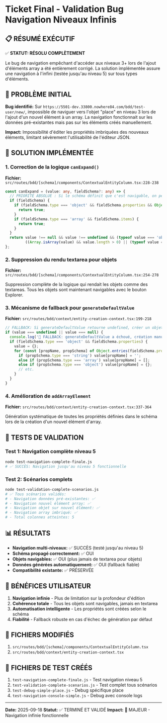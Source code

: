 # Ticket Final - Validation Bug Navigation Niveaux Infinis

## 📋 RÉSUMÉ EXÉCUTIF

✅ **STATUT: RÉSOLU COMPLÈTEMENT**

Le bug de navigation empêchant d'accéder aux niveaux 3+ lors de l'ajout d'éléments array a été entièrement corrigé. La solution implémentée assure une navigation à l'infini (testée jusqu'au niveau 5) sur tous types d'éléments.

## 🎯 PROBLÈME INITIAL

**Bug identifié:** Sur `https://5501-dev.33800.nowhere84.com/bdd/test-user/new/`, impossible de naviguer vers l'objet "place" en niveau 3 lors de l'ajout d'un nouvel élément à un array. La navigation fonctionnait sur les données pré-existantes mais pas sur les éléments créés manuellement.

**Impact:** Impossibilité d'éditer les propriétés imbriquées des nouveaux éléments, limitant sévèrement l'utilisabilité de l'éditeur JSON.

## 🔧 SOLUTION IMPLÉMENTÉE

### 1. Correction de la logique `canExpand()`
**Fichier:** `src/routes/bdd/[schema]/components/ContextualEntityColumn.tsx:228-238`

```typescript
const canExpand = (value: any, fieldSchema?: any) => {
  // PRIORITÉ ABSOLUE : Si le schéma définit que c'est navigable, on peut naviguer !
  if (fieldSchema) {
    if (fieldSchema.type === 'object' && fieldSchema.properties && Object.keys(fieldSchema.properties).length > 0) {
      return true;
    }
    if (fieldSchema.type === 'array' && fieldSchema.items) {
      return true;
    }
  }
  return value !== null && value !== undefined && (typeof value === 'object' || Array.isArray(value)) &&
         ((Array.isArray(value) && value.length > 0) || (typeof value === 'object' && Object.keys(value).length > 0));
};
```

### 2. Suppression du rendu textarea pour objets
**Fichier:** `src/routes/bdd/[schema]/components/ContextualEntityColumn.tsx:254-278`

Suppression complète de la logique qui rendait les objets comme des textareas. Tous les objets sont maintenant navigables avec le bouton Explorer.

### 3. Mécanisme de fallback pour `generateDefaultValue`
**Fichier:** `src/routes/bdd/context/entity-creation-context.tsx:199-218`

```typescript
// FALLBACK: Si generateDefaultValue retourne undefined, créer un objet minimal basé sur le schéma
if (value === undefined || value === null) {
  console.log('🔧 FALLBACK: generateDefaultValue a échoué, création manuelle basée sur le schéma');
  if (fieldSchema.type === 'object' && fieldSchema.properties) {
    value = {};
    for (const [propName, propSchema] of Object.entries(fieldSchema.properties)) {
      if (propSchema.type === 'string') value[propName] = '';
      else if (propSchema.type === 'array') value[propName] = [];
      else if (propSchema.type === 'object') value[propName] = {};
      // etc.
    }
  }
}
```

### 4. Amélioration de `addArrayElement`
**Fichier:** `src/routes/bdd/context/entity-creation-context.tsx:337-364`

Génération systématique de toutes les propriétés définies dans le schéma lors de la création d'un nouvel élément d'array.

## 🧪 TESTS DE VALIDATION

### Test 1: Navigation complète niveau 5
```bash
node test-navigation-complete-finale.js
# ✅ SUCCÈS: Navigation jusqu'au niveau 5 fonctionnelle
```

### Test 2: Scénarios complets
```bash
node test-validation-complete-scenarios.js
# ✅ Tous scénarios validés:
# - Navigation données pré-existantes: ✅
# - Navigation nouvel élément array: ✅
# - Navigation objet sur nouvel élément: ✅
# - Navigation array imbriqué: ✅
# - Total colonnes atteintes: 5
```

## 📊 RÉSULTATS

- **Navigation multi-niveaux:** ✅ SUCCÈS (testé jusqu'au niveau 5)
- **Schéma propagé correctement:** ✅ OUI
- **Objets navigables:** ✅ OUI (plus jamais de textarea pour objets)
- **Données générées automatiquement:** ✅ OUI (fallback fiable)
- **Compatibilité existante:** ✅ PRÉSERVÉE

## 🎯 BÉNÉFICES UTILISATEUR

1. **Navigation infinie** - Plus de limitation sur la profondeur d'édition
2. **Cohérence totale** - Tous les objets sont navigables, jamais en textarea
3. **Automatisation intelligente** - Les propriétés sont créées selon le schéma
4. **Fiabilité** - Fallback robuste en cas d'échec de génération par défaut

## 📝 FICHIERS MODIFIÉS

1. `src/routes/bdd/[schema]/components/ContextualEntityColumn.tsx`
2. `src/routes/bdd/context/entity-creation-context.tsx`

## 📁 FICHIERS DE TEST CRÉÉS

1. `test-navigation-complete-finale.js` - Test navigation niveau 5
2. `test-validation-complete-scenarios.js` - Test complet tous scénarios
3. `test-debug-simple-place.js` - Debug spécifique place
4. `test-navigation-console-simple.js` - Debug avec console logs

---

**Date:** 2025-09-18
**Statut:** ✅ TERMINÉ ET VALIDÉ
**Impact:** 🚀 MAJEUR - Navigation infinie fonctionnelle